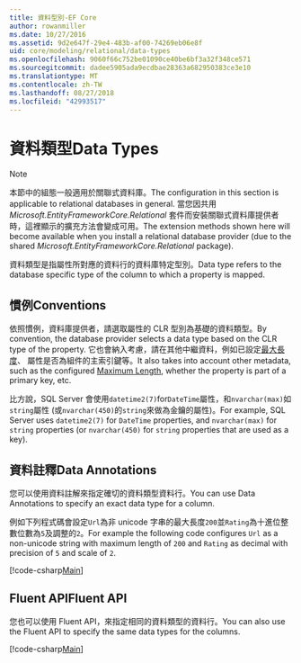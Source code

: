 ```yaml
---
title: 資料型別-EF Core
author: rowanmiller
ms.date: 10/27/2016
ms.assetid: 9d2e647f-29e4-483b-af00-74269eb06e8f
uid: core/modeling/relational/data-types
ms.openlocfilehash: 9060f66c752be01090ce40be6bf3a32f348ce571
ms.sourcegitcommit: dadee5905ada9ecdbae28363a682950383ce3e10
ms.translationtype: MT
ms.contentlocale: zh-TW
ms.lasthandoff: 08/27/2018
ms.locfileid: "42993517"
---
```

# <a name="data-types"></a><span data-ttu-id="cd754-102">資料類型</span><span class="sxs-lookup"><span data-stu-id="cd754-102">Data Types</span></span>

> [!NOTE]  
> <span data-ttu-id="cd754-103">本節中的組態一般適用於關聯式資料庫。</span><span class="sxs-lookup"><span data-stu-id="cd754-103">The configuration in this section is applicable to relational databases in general.</span></span> <span data-ttu-id="cd754-104">當您因共用 *Microsoft.EntityFrameworkCore.Relational* 套件而安裝關聯式資料庫提供者時，這裡顯示的擴充方法會變成可用。</span><span class="sxs-lookup"><span data-stu-id="cd754-104">The extension methods shown here will become available when you install a relational database provider (due to the shared *Microsoft.EntityFrameworkCore.Relational* package).</span></span>

<span data-ttu-id="cd754-105">資料類型是指屬性所對應的資料行的資料庫特定型別。</span><span class="sxs-lookup"><span data-stu-id="cd754-105">Data type refers to the database specific type of the column to which a property is mapped.</span></span>

## <a name="conventions"></a><span data-ttu-id="cd754-106">慣例</span><span class="sxs-lookup"><span data-stu-id="cd754-106">Conventions</span></span>

<span data-ttu-id="cd754-107">依照慣例，資料庫提供者，請選取屬性的 CLR 型別為基礎的資料類型。</span><span class="sxs-lookup"><span data-stu-id="cd754-107">By convention, the database provider selects a data type based on the CLR type of the property.</span></span> <span data-ttu-id="cd754-108">它也會納入考慮，請在其他中繼資料，例如已設定[最大長度](../max-length.md)、 屬性是否為組件的主索引鍵等。</span><span class="sxs-lookup"><span data-stu-id="cd754-108">It also takes into account other metadata, such as the configured [Maximum Length](../max-length.md), whether the property is part of a primary key, etc.</span></span>

<span data-ttu-id="cd754-109">比方說，SQL Server 會使用`datetime2(7)`for`DateTime`屬性，和`nvarchar(max)`如`string`屬性 (或`nvarchar(450)`的`string`來做為金鑰的屬性)。</span><span class="sxs-lookup"><span data-stu-id="cd754-109">For example, SQL Server uses `datetime2(7)` for `DateTime` properties, and `nvarchar(max)` for `string` properties (or `nvarchar(450)` for `string` properties that are used as a key).</span></span>

## <a name="data-annotations"></a><span data-ttu-id="cd754-110">資料註釋</span><span class="sxs-lookup"><span data-stu-id="cd754-110">Data Annotations</span></span>

<span data-ttu-id="cd754-111">您可以使用資料註解來指定確切的資料類型資料行。</span><span class="sxs-lookup"><span data-stu-id="cd754-111">You can use Data Annotations to specify an exact data type for a column.</span></span>

<span data-ttu-id="cd754-112">例如下列程式碼會設定`Url`為非 unicode 字串的最大長度`200`並`Rating`為十進位整數位數為`5`及調整的`2`。</span><span class="sxs-lookup"><span data-stu-id="cd754-112">For example the following code configures `Url` as a non-unicode string with maximum length of `200` and `Rating` as decimal with precision of `5` and scale of `2`.</span></span>

[!code-csharp[Main](../../../../samples/core/Modeling/DataAnnotations/Samples/Relational/DataType.cs?name=Entities&highlight=4,6)]

## <a name="fluent-api"></a><span data-ttu-id="cd754-113">Fluent API</span><span class="sxs-lookup"><span data-stu-id="cd754-113">Fluent API</span></span>

<span data-ttu-id="cd754-114">您也可以使用 Fluent API，來指定相同的資料類型的資料行。</span><span class="sxs-lookup"><span data-stu-id="cd754-114">You can also use the Fluent API to specify the same data types for the columns.</span></span>

[!code-csharp[Main](../../../../samples/core/Modeling/FluentAPI/Samples/Relational/DataType.cs?name=Model&highlight=9-10)]
